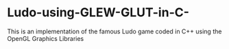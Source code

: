 # Ludo-using-GLEW-GLUT-in-C-
This is an implementation of the famous Ludo game coded in C++ using the OpenGL Graphics Libraries
